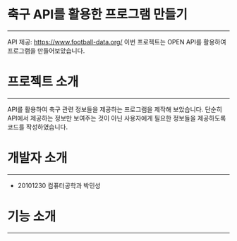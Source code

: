 # 축구 API를 활용한 프로그램 만들기
---
API 제공: <https://www.football-data.org/>
이번 프로젝트는 OPEN API를 활용하여 프로그램을 만들어보았습니다.

# 프로젝트 소개
---
API를 활용하여 축구 관련 정보들을 제공하는 프로그램을 제작해 보았습니다. 단순히 API에서 제공하는 정보만 보여주는 것이 아닌 사용자에게 필요한 정보들을 제공하도록 코드를 작성하였습니다.

# 개발자 소개
---
+ 20101230 컴퓨터공학과 박민성

# 기능 소개
---
